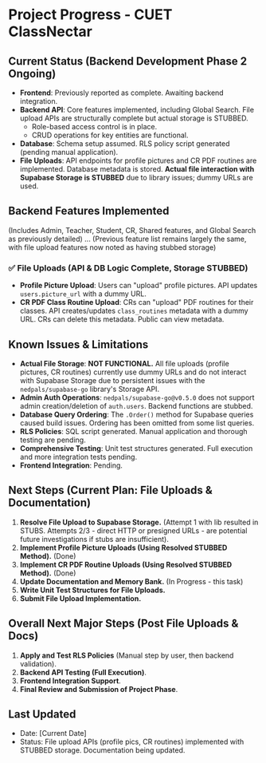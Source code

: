 # Project Progress - CUET ClassNectar

## Current Status (Backend Development Phase 2 Ongoing)
- **Frontend**: Previously reported as complete. Awaiting backend integration.
- **Backend API**: Core features implemented, including Global Search. File upload APIs are structurally complete but actual storage is STUBBED.
  - Role-based access control is in place.
  - CRUD operations for key entities are functional.
- **Database**: Schema setup assumed. RLS policy script generated (pending manual application).
- **File Uploads**: API endpoints for profile pictures and CR PDF routines are implemented. Database metadata is stored. **Actual file interaction with Supabase Storage is STUBBED** due to library issues; dummy URLs are used.

## Backend Features Implemented
(Includes Admin, Teacher, Student, CR, Shared features, and Global Search as previously detailed)
... (Previous feature list remains largely the same, with file upload features now noted as having stubbed storage)

### ✅ File Uploads (API & DB Logic Complete, Storage STUBBED)
- **Profile Picture Upload**: Users can "upload" profile pictures. API updates `users.picture_url` with a dummy URL.
- **CR PDF Class Routine Upload**: CRs can "upload" PDF routines for their classes. API creates/updates `class_routines` metadata with a dummy URL. CRs can delete this metadata. Public can view metadata.

## Known Issues & Limitations
- **Actual File Storage**: **NOT FUNCTIONAL.** All file uploads (profile pictures, CR routines) currently use dummy URLs and do not interact with Supabase Storage due to persistent issues with the `nedpals/supabase-go` library's Storage API.
- **Admin Auth Operations**: `nedpals/supabase-go@v0.5.0` does not support admin creation/deletion of `auth.users`. Backend functions are stubbed.
- **Database Query Ordering**: The `.Order()` method for Supabase queries caused build issues. Ordering has been omitted from some list queries.
- **RLS Policies**: SQL script generated. Manual application and thorough testing are pending.
- **Comprehensive Testing**: Unit test structures generated. Full execution and more integration tests pending.
- **Frontend Integration**: Pending.

## Next Steps (Current Plan: File Uploads & Documentation)
1.  **Resolve File Upload to Supabase Storage.** (Attempt 1 with lib resulted in STUBS. Attempts 2/3 - direct HTTP or presigned URLs - are potential future investigations if stubs are insufficient).
2.  **Implement Profile Picture Uploads (Using Resolved STUBBED Method).** (Done)
3.  **Implement CR PDF Routine Uploads (Using Resolved STUBBED Method).** (Done)
4.  **Update Documentation and Memory Bank.** (In Progress - this task)
5.  **Write Unit Test Structures for File Uploads.**
6.  **Submit File Upload Implementation.**

## Overall Next Major Steps (Post File Uploads & Docs)
1.  **Apply and Test RLS Policies** (Manual step by user, then backend validation).
2.  **Backend API Testing (Full Execution)**.
3.  **Frontend Integration Support**.
4.  **Final Review and Submission of Project Phase**.

## Last Updated
- Date: [Current Date]
- Status: File upload APIs (profile pics, CR routines) implemented with STUBBED storage. Documentation being updated.
